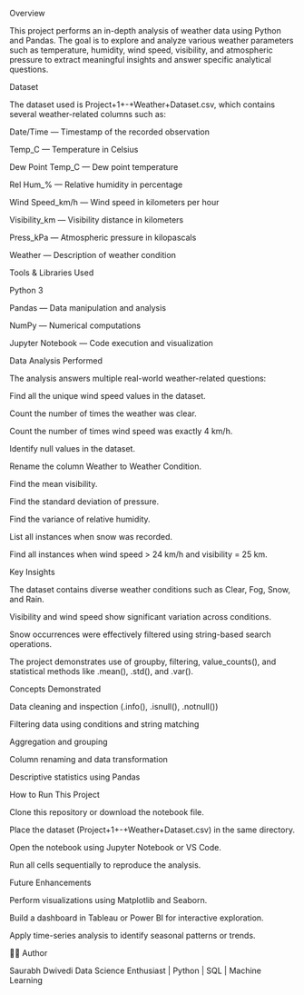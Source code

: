 Overview

This project performs an in-depth analysis of weather data using Python and Pandas. The goal is to explore and analyze various weather parameters such as temperature, humidity, wind speed, visibility, and atmospheric pressure to extract meaningful insights and answer specific analytical questions.

Dataset

The dataset used is Project+1+-+Weather+Dataset.csv, which contains several weather-related columns such as:

Date/Time — Timestamp of the recorded observation

Temp_C — Temperature in Celsius

Dew Point Temp_C — Dew point temperature

Rel Hum_% — Relative humidity in percentage

Wind Speed_km/h — Wind speed in kilometers per hour

Visibility_km — Visibility distance in kilometers

Press_kPa — Atmospheric pressure in kilopascals

Weather — Description of weather condition

Tools & Libraries Used

Python 3

Pandas — Data manipulation and analysis

NumPy — Numerical computations

Jupyter Notebook — Code execution and visualization

Data Analysis Performed

The analysis answers multiple real-world weather-related questions:

Find all the unique wind speed values in the dataset.

Count the number of times the weather was clear.

Count the number of times wind speed was exactly 4 km/h.

Identify null values in the dataset.

Rename the column Weather to Weather Condition.

Find the mean visibility.

Find the standard deviation of pressure.

Find the variance of relative humidity.

List all instances when snow was recorded.

Find all instances when wind speed > 24 km/h and visibility = 25 km.

Key Insights

The dataset contains diverse weather conditions such as Clear, Fog, Snow, and Rain.

Visibility and wind speed show significant variation across conditions.

Snow occurrences were effectively filtered using string-based search operations.

The project demonstrates use of groupby, filtering, value_counts(), and statistical methods like .mean(), .std(), and .var().

Concepts Demonstrated

Data cleaning and inspection (.info(), .isnull(), .notnull())

Filtering data using conditions and string matching

Aggregation and grouping

Column renaming and data transformation

Descriptive statistics using Pandas

How to Run This Project

Clone this repository or download the notebook file.

Place the dataset (Project+1+-+Weather+Dataset.csv) in the same directory.

Open the notebook using Jupyter Notebook or VS Code.

Run all cells sequentially to reproduce the analysis.

Future Enhancements

Perform visualizations using Matplotlib and Seaborn.

Build a dashboard in Tableau or Power BI for interactive exploration.

Apply time-series analysis to identify seasonal patterns or trends.

👨‍💻 Author

Saurabh Dwivedi
Data Science Enthusiast | Python | SQL | Machine Learning
